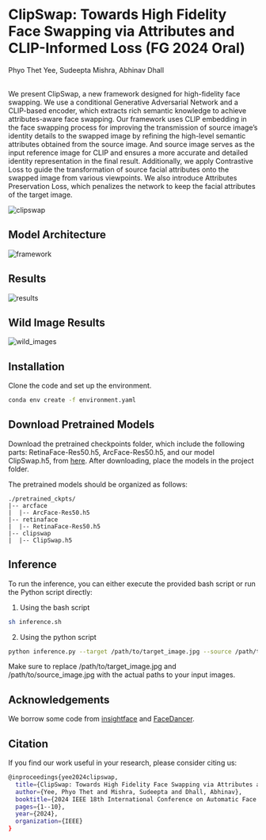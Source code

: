 # ClipSwap: Towards High Fidelity Face Swapping via Attributes and CLIP-Informed Loss (FG 2024 Oral)

Phyo Thet Yee, Sudeepta Mishra, Abhinav Dhall
<br><br>

We present ClipSwap, a new framework designed for high-fidelity face swapping. We use a conditional Generative Adversarial Network and a CLIP-based encoder, which extracts rich semantic knowledge to achieve attributes-aware face swapping. Our framework uses CLIP embedding in the face swapping process for improving the transmission of source image’s identity details to the swapped image by refining the high-level semantic attributes obtained from the source image. And source image serves as the input reference image for CLIP and ensures a more accurate and detailed identity representation in the final result. Additionally, we apply Contrastive Loss to guide the transformation of source facial attributes onto the swapped image from various viewpoints. We also introduce Attributes Preservation Loss, which penalizes the network to keep the facial attributes of the target image.


![clipswap](https://github.com/novicemm/ClipSwap-Towards-High-Fidelity-Face-Swapping-via-Attributes-and-CLIP-Informed-Loss-FG-2024-Oral-/assets/42999480/d034e8cb-6ad3-4f09-92cf-c3d4127cc610)


## Model Architecture

![framework](https://github.com/novicemm/ClipSwap-Towards-High-Fidelity-Face-Swapping-via-Attributes-and-CLIP-Informed-Loss-FG-2024-Oral-/assets/42999480/ab994791-5df1-4b68-a30d-050cdff3d6e3)


## Results

![results](https://github.com/novicemm/ClipSwap-Towards-High-Fidelity-Face-Swapping-via-Attributes-and-CLIP-Informed-Loss-FG-2024-Oral-/assets/42999480/c237a03c-8ab6-4d08-a1ae-63c51ef2ccf4)


## Wild Image Results

![wild_images](https://github.com/novicemm/ClipSwap-Towards-High-Fidelity-Face-Swapping-via-Attributes-and-CLIP-Informed-Loss-FG-2024-Oral-/assets/42999480/96859be5-bacb-478a-bf00-f84a21e65629)


## Installation

Clone the code and set up the environment.

```bash
conda env create -f environment.yaml

```
## Download Pretrained Models

Download the pretrained checkpoints folder, which include the following parts: RetinaFace-Res50.h5, ArcFace-Res50.h5, and our model ClipSwap.h5, from [here](https://drive.google.com/drive/folders/1WWRTGQy-cx9QxMsF_etrEnWIvqxutlVX?usp=drive_link).  After downloading, place the models in the project folder. 

The pretrained models should be organized as follows:

```
./pretrained_ckpts/
|-- arcface
|  |-- ArcFace-Res50.h5
|-- retinaface
|  |-- RetinaFace-Res50.h5
|-- clipswap
|  |-- ClipSwap.h5

```

## Inference

To run the inference, you can either execute the provided bash script or run the Python script directly:

1. Using the bash script
   
```bash
sh inference.sh
```
2. Using the python script

```bash
python inference.py --target /path/to/target_image.jpg --source /path/to/source_image.jpg --output ./output/result.jpg
```
Make sure to replace /path/to/target_image.jpg and /path/to/source_image.jpg with the actual paths to your input images.

## Acknowledgements

We borrow some code from [insightface](https://github.com/deepinsight/insightface) and [FaceDancer](https://github.com/felixrosberg/FaceDancer).

## Citation

If you find our work useful in your research, please consider citing us:

```bash
@inproceedings{yee2024clipswap,
  title={ClipSwap: Towards High Fidelity Face Swapping via Attributes and CLIP-Informed Loss},
  author={Yee, Phyo Thet and Mishra, Sudeepta and Dhall, Abhinav},
  booktitle={2024 IEEE 18th International Conference on Automatic Face and Gesture Recognition (FG)},
  pages={1--10},
  year={2024},
  organization={IEEE}
}
```

